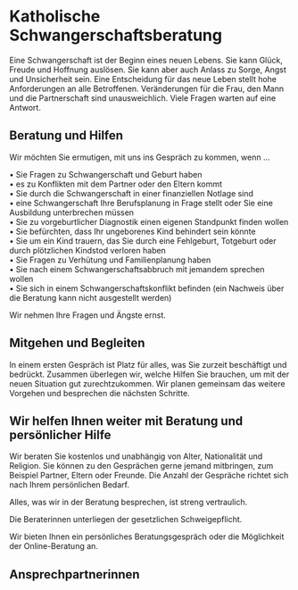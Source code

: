 # Katholische Schwangerschaftsberatung


Eine Schwangerschaft ist der Beginn eines neuen Lebens. Sie kann Glück, Freude und Hoffnung auslösen. Sie kann aber auch Anlass zu Sorge, Angst und Unsicherheit sein. Eine Entscheidung für das neue Leben stellt hohe Anforderungen an alle Betroffenen. 
Veränderungen für die Frau, den Mann und die Partnerschaft sind unausweichlich. Viele Fragen warten auf eine Antwort.

## Beratung und Hilfen

Wir möchten Sie ermutigen, mit uns ins Gespräch zu kommen, wenn ...

• Sie Fragen zu Schwangerschaft und Geburt haben  
• es zu Konflikten mit dem Partner oder den Eltern kommt  
• Sie durch die Schwangerschaft in einer finanziellen Notlage sind  
• eine Schwangerschaft Ihre Berufsplanung in Frage stellt oder Sie eine Ausbildung unterbrechen müssen  
• Sie zu vorgeburtlicher Diagnostik einen eigenen Standpunkt finden wollen  
• Sie befürchten, dass Ihr ungeborenes Kind behindert sein könnte  
• Sie um ein Kind trauern, das Sie durch eine Fehlgeburt, Totgeburt oder durch plötzlichen Kindstod verloren haben  
• Sie Fragen zu Verhütung und Familienplanung haben  
• Sie nach einem Schwangerschaftsabbruch mit jemandem sprechen wollen  
• Sie sich in einem Schwangerschaftskonflikt befinden (ein Nachweis über die Beratung kann nicht ausgestellt werden)  

Wir nehmen Ihre Fragen und Ängste ernst.

## Mitgehen und Begleiten

In einem ersten Gespräch ist Platz für alles, was Sie zurzeit beschäftigt und bedrückt. Zusammen überlegen wir, welche Hilfen Sie brauchen, um mit der neuen Situation gut zurechtzukommen. Wir planen gemeinsam das weitere Vorgehen und besprechen die nächsten Schritte.

## Wir helfen Ihnen weiter mit Beratung und persönlicher Hilfe

Wir beraten Sie kostenlos und unabhängig von Alter, Nationalität und Religion. Sie können zu den Gesprächen gerne jemand mitbringen, zum Beispiel Partner, Eltern oder Freunde. Die Anzahl der Gespräche richtet sich nach Ihrem persönlichen Bedarf.

Alles, was wir in der Beratung besprechen, ist streng vertraulich.

Die Beraterinnen unterliegen der gesetzlichen Schweigepflicht.

Wir bieten Ihnen ein persönliches Beratungsgespräch oder die Möglichkeit der Online-Beratung an.

## Ansprechpartnerinnen